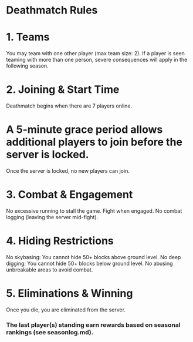 # Deathmatch Rules

# 1. Teams
 You may team with one other player (max team size: 2).
 If a player is seen teaming with more than one person, severe consequences will apply in the following season.
# 2. Joining & Start Time
 Deathmatch begins when there are 7 players online.
# A 5-minute grace period allows additional players to join before the server is locked.
Once the server is locked, no new players can join.
# 3. Combat & Engagement
 No excessive running to stall the game. Fight when engaged.
 No combat logging (leaving the server mid-fight).
# 4. Hiding Restrictions
No skybasing: You cannot hide 50+ blocks above ground level.
No deep digging: You cannot hide 50+ blocks below ground level.
No abusing unbreakable areas to avoid combat.
# 5. Eliminations & Winning
Once you die, you are eliminated from the server.


### The last player(s) standing earn rewards based on seasonal rankings (see seasonlog.md).





